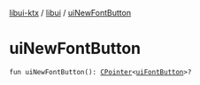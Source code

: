 [libui-ktx](../index.md) / [libui](index.md) / [uiNewFontButton](./ui-new-font-button.md)

# uiNewFontButton

`fun uiNewFontButton(): `[`CPointer`](../kotlinx.cinterop/-c-pointer/index.md)`<`[`uiFontButton`](ui-font-button.md)`>?`